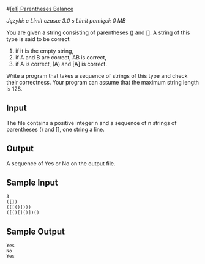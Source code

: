 #[[e1] Parentheses Balance](https://www.mat.umk.pl:8070/ZawodyWeb/problem/5579/parentheses-balance.html)

_Języki: c_
_Limit czasu: 3.0 s_
_Limit pamięci: 0 MB_ 

You are given a string consisting of parentheses () and []. A string of this type is said to be correct:

   1. if it is the empty string,
   2. if A and B are correct, AB is correct,
   3. if A is correct, (A) and [A] is correct.

Write a program that takes a sequence of strings of this type and check their correctness. Your program can assume that the maximum string 
length is 128.

## Input

The file contains a positive integer n and a sequence of n strings of parentheses () and [], one string a line.

## Output

A sequence of Yes or No on the output file.

## Sample Input
```
3
([])
(([()])))
([()[]()])()
```

## Sample Output
```
Yes
No
Yes
```

